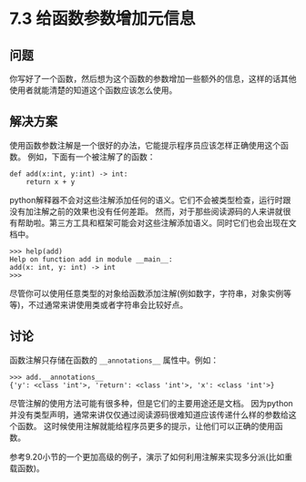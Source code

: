 

# 7.3 给函数参数增加元信息

## 问题

你写好了一个函数，然后想为这个函数的参数增加一些额外的信息，这样的话其他使用者就能清楚的知道这个函数应该怎么使用。

## 解决方案

使用函数参数注解是一个很好的办法，它能提示程序员应该怎样正确使用这个函数。 例如，下面有一个被注解了的函数：

    
    
    def add(x:int, y:int) -> int:
        return x + y
    

python解释器不会对这些注解添加任何的语义。它们不会被类型检查，运行时跟没有加注解之前的效果也没有任何差距。
然而，对于那些阅读源码的人来讲就很有帮助啦。第三方工具和框架可能会对这些注解添加语义。同时它们也会出现在文档中。

    
    
    >>> help(add)
    Help on function add in module __main__:
    add(x: int, y: int) -> int
    >>>
    

尽管你可以使用任意类型的对象给函数添加注解(例如数字，字符串，对象实例等等)，不过通常来讲使用类或者字符串会比较好点。

## 讨论

函数注解只存储在函数的 `__annotations__` 属性中。例如：

    
    
    >>> add.__annotations__
    {'y': <class 'int'>, 'return': <class 'int'>, 'x': <class 'int'>}
    

尽管注解的使用方法可能有很多种，但是它们的主要用途还是文档。
因为python并没有类型声明，通常来讲仅仅通过阅读源码很难知道应该传递什么样的参数给这个函数。
这时候使用注解就能给程序员更多的提示，让他们可以正确的使用函数。

参考9.20小节的一个更加高级的例子，演示了如何利用注解来实现多分派(比如重载函数)。

